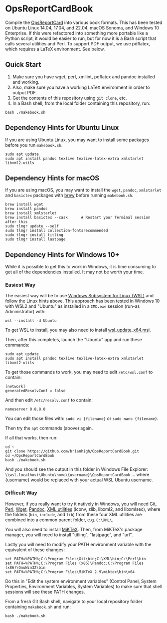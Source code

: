 # OpsReportCardBook

Compile the [OpsReportCard](http://www.opsreportcard.com) into various book
formats. This has been tested on Ubuntu Linux 14.04, 17.04, and 22.04,
macOS Sonoma, and Windows 10 Enterprise. If this were refactored
into something more portable like a Python script, it would be easier to run,
but for now it is a Bash script that calls several utilities and Perl.
To support PDF output, we use pdflatex, which requires a LaTeX environment. See below.

## Quick Start

1. Make sure you have wget, perl, xmllint, pdflatex and pandoc installed and working.
2. Also, make sure you have a working LaTeX environment in order to output PDF.
3. Get the contents of this repository using `git clone`, etc.
4. In a Bash shell, from the local folder containing this repository, run:

```
bash ./makebook.sh
```

## Dependency Hints for Ubuntu Linux

If you are using Ubuntu Linux, you may want to install some packages
before you run `makebook.sh`.

```
sudo apt update
sudo apt install pandoc texlive texlive-latex-extra xmlstarlet libxml2-utils
```

## Dependency Hints for macOS

If you are using macOS, you may want to install the `wget`, `pandoc`,
`xmlstarlet` and `basictex` packages with [brew](https://brew.sh/) before
running `makebook.sh`.

```
brew install wget
brew install pandoc
brew install xmlstarlet
brew install basictex --cask      # Restart your Terminal session after this
sudo tlmgr update --self
sudo tlmgr install collection-fontsrecommended
sudo tlmgr install titling
sudo tlmgr install lastpage
```

## Dependency Hints for Windows 10+

While it is possible to get this to work in Windows, it is time consuming to get
all of the dependencies installed. It may not be worth your time.

### Easiest Way

The easiest way will be to use [Windows Subsystem for Linux (WSL)](https://learn.microsoft.com/en-us/windows/wsl/install) and follow the Linux hints above. This approach has been tested in Windows 10 with WSL2 and "Ubuntu" as installed in a `CMD.exe` session (run-as Administrator) with:

```
wsl --install -d Ubuntu
```

To get WSL to install, you may also need to install [wsl_update_x64.msi](https://learn.microsoft.com/en-us/windows/wsl/install-manual#step-4---download-the-linux-kernel-update-package).

Then, after this completes, launch the "Ubuntu" app and run these commands:

```
sudo apt update
sudo apt install pandoc texlive texlive-latex-extra xmlstarlet libxml2-utils
```

To get those commands to work, you may need to edit `/etc/wsl.conf` to contain:

```
[network]
generatedResolvConf = false
```

And then edit `/etc/resolv.conf` to contain:

```
nameserver 8.8.8.8
```

You can edit those files with: `sudo vi {filename}` or `sudo nano {filename}`.

Then try the `apt` commands (above) again.

If all that works, then run:

```
cd ~
git clone https://github.com/brianhigh/OpsReportCardBook.git
cd ~/OpsReportCardBook
bash ./makebook.sh
```

And you should see the output in this folder in Windows File Explorer:
`\\wsl.localhost\Ubuntu\home\{username}\OpsReportCardBook` ... where {username}
would be replaced with your actual WSL Ubuntu username.

### Difficult Way

However, if you really want to try it natively in Windows, you will need
[Git](https://git-scm.com/download/win),
[Perl](https://www.activestate.com/activeperl/downloads),
[Wget](http://gnuwin32.sourceforge.net/packages/wget.htm),
[Pandoc](https://pandoc.org/installing.html#windows),
[XML utilities](http://xmlsoft.org/sources/win32/) (iconv, zlib, libxml2, and
libxmlsec), where the folders (`bin`, `include`, and `lib`) from these four XML
utilities are combined into a common parent folder, e.g. `C:\XML\`.

You will also need to install [MiKTeX](https://miktex.org/download). Then, from
MiKTeX's package manager, you will need to install "titling", "lastpage", and "url".

Lastly you will need to modify your PATH environment variable with the equivalent
of these changes:

```
set PATH=%PATH%;C:\Program Files\Git\bin;C:\XML\bin;C:\Perl\bin
set PATH=%PATH%;C:\Program Files (x86)\Pandoc;C:\Program Files (x86)\GnuWin32\bin
set PATH=%PATH%;C:\Program Files\MiKTeX 2.9\miktex\bin\x64
```

Do this in "Edit the system environment variables" (Control Panel, System
Properties, Environment Variables, System Variables) to make sure that shell
sessions will see these PATH changes.

From a fresh Git Bash shell, navigate to your local repository folder containing
`makebook.sh` and run:

```
bash ./makebook.sh
```
